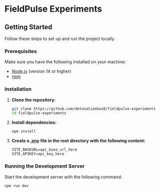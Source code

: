 # FieldPulse Experiments

## Getting Started

Follow these steps to set up and run the project locally.

### Prerequisites

Make sure you have the following installed on your machine:
- [Node.js](https://nodejs.org/) (version 14 or higher)
- [npm](https://www.npmjs.com/)

### Installation

1. **Clone the repository:**

    ```sh
    git clone https://github.com/detonationbox0/fieldpulse-experiments
    cd fieldpulse-experiments
    ```

2. **Install dependencies:**

    ```sh
    npm install
    ```

3. **Create a [.env](http://_vscodecontentref_/2) file in the root directory with the following content:**

    ```env
    VITE_BASEURL=api_base_url_here
    VITE_APIKEY=api_key_here
    ```

### Running the Development Server

Start the development server with the following command:

```sh
npm run dev
```